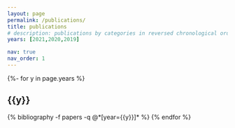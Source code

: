 ```yaml
---
layout: page
permalink: /publications/
title: publications
# description: publications by categories in reversed chronological order. generated by jekyll-scholar.
years: [2021,2020,2019]

nav: true
nav_order: 1
---
```

<!-- _pages/publications.md -->
<div class="publications">

{%- for y in page.years %}
  <h2 class="year">{{y}}</h2>
  {% bibliography -f papers -q @*[year={{y}}]* %}
{% endfor %}

</div>
